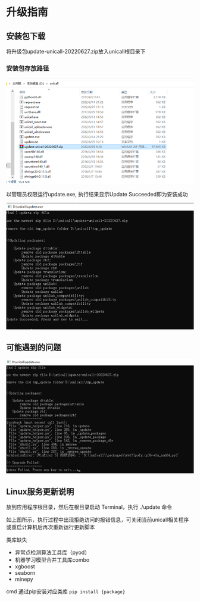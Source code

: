 # 升级指南

## 安装包下载
将升级包update-unicall-20220627.zip放入unicall根目录下


### 安装包存放路径
![安装包升级存放路径.png](img/安装包升级存放路径.png)

以管理员权限运行update.exe, 执行结果显示Update Succeeded即为安装成功

![安装包升级成功.png](img/安装包升级成功.png)
## 可能遇到的问题
![unicall升级遇到的问题.png](img/unicall升级遇到的问题.png)

## Linux服务更新说明
放到应用程序根目录，然后在根目录启动 Terminal，执行 ./update 命令

如上图所示，执行过程中出现拒绝访问的报错信息，可关闭当前unicall相关程序或重启计算机后再次重新运行更新脚本

类库缺失

* 异常点检测算法工具库（pyod）
* 机器学习模型合并工具库combo
* xgboost
* seaborn
* minepy

cmd 通过pip安装对应类库
`pip install {package}`


